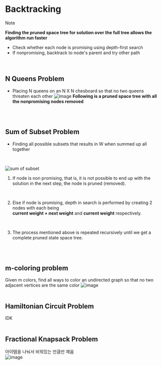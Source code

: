 # Backtracking
> [!NOTE]  
> **Finding the pruned space tree for solution over the full tree allows the algorithm run faster**

- Check whether each node is promising using depth-first search 
- If nonpromising, backtrack to node's parent and try other path </br>
</br></br>


## N Queens Problem
- Placing N queens on an N X N chesboard so that no two queens threaten each other
![image](https://github.com/juho-creator/CS-Courses/assets/72856990/c9481119-9a5b-410d-9a70-de5dc3bebe64)
**Following is a pruned space tree with all the nonpromising nodes removed**




</br></br>



## Sum of Subset Problem 
- Finding all possible subsets that results in W when summed up all together
</br>

![sum of subset](https://github.com/juho-creator/CS-Courses/assets/72856990/917e4f16-b3da-4b90-a2d6-1bcfc3874860)


1. If node is non promising, that is, it is not possible to end up with the solution in the next step,
the node is pruned (removed). 
</br>

2. Else if node is promising, depth in search is performed by creating 2 nodes with each being  </br>
**current weight + next weight** and **current weight** respectively.
</br>

3. The process mentioned above is repeated recursively until we get a complete pruned state space tree.

</br></br>


##  m-coloring problem
Given m colors, find all ways to color an undirected graph so that no two adjacent vertices are the same color
![image](https://github.com/juho-creator/CS-Courses/assets/72856990/2dee1e31-f2d5-4eca-8a9e-62ed597c4919)
</br></br>


## Hamiltonian Circuit Problem
IDK
</br></br>


## Fractional Knapsack Problem
아이템을 나눠서 비워있는 만큼만 채움 </br>
![image](https://github.com/juho-creator/CS-Courses/assets/72856990/813e37f2-9fe0-459c-a1c3-5fd1ade1e734)




